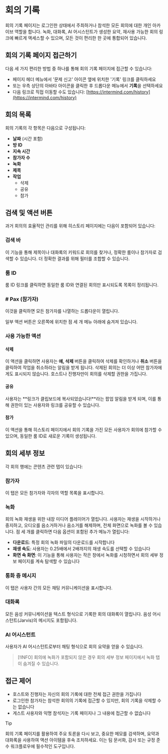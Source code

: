 # 회의 기록

회의 기록 페이지는 로그인한 상태에서 주최하거나 참석한 모든 회의에 대한 개인 아카이브 역할을 합니다. 녹화, 대화록, AI 어시스턴트가 생성한 요약, 재사용 가능한 회의 링크에 빠르게 액세스할 수 있으며, 모든 것이 편리한 한 곳에 통합되어 있습니다.

## 회의 기록 페이지 접근하기

다음 세 가지 편리한 방법 중 하나를 통해 회의 기록 페이지에 접근할 수 있습니다:

- 페이지 헤더 메뉴에서 '문제 신고' 아이콘 옆에 위치한 '기록' 링크를 클릭하세요
- 또는 우측 상단의 아바타 아이콘을 클릭한 후 드롭다운 메뉴에서 **기록**을 선택하세요
- 다음 링크로 직접 이동할 수도 있습니다: [https://intermind.com/history](https://intermind.com/history)

## 회의 목록

회의 기록의 각 항목은 다음으로 구성됩니다:

- **날짜** (시간 포함)
- **방 ID**
- **지속 시간**
- **참가자 수**
- **녹화**
- **제목**
- **작업**
  - 삭제
  - 공유
  - 참가

## 검색 및 액션 버튼

과거 회의의 효율적인 관리를 위해 히스토리 페이지에는 다음이 포함되어 있습니다:

### 검색 바

이 기능을 통해 제목이나 대화록의 키워드로 회의를 찾거나, 정확한 룸이나 참가자로 검색할 수 있습니다. 더 정확한 결과를 위해 필터를 조합할 수 있습니다.

### 룸 ID

룸 ID 링크를 클릭하면 동일한 룸 ID와 연결된 회의만 표시되도록 목록이 정리됩니다.

### # Pax (참가자)

이것을 클릭하면 모든 참가자를 나열하는 드롭다운이 열립니다.

일부 액션 버튼은 오른쪽에 위치한 점 세 개 메뉴 아래에 숨겨져 있습니다.

### 사용 가능한 액션

#### 삭제

이 액션을 클릭하면 사용자는 **예, 삭제** 버튼을 클릭하여 삭제를 확인하거나 **취소** 버튼을 클릭하여 작업을 취소하라는 알림을 받게 됩니다. 삭제된 회의는 더 이상 어떤 참가자에게도 표시되지 않습니다. 호스트나 진행자만이 회의를 삭제할 권한을 가집니다.

#### 공유

사용자는 **링크가 클립보드에 복사되었습니다!**라는 팝업 알림을 받게 되며, 이를 통해 권한이 있는 사용자와 링크를 공유할 수 있습니다.

#### 참가

이 액션을 통해 히스토리 페이지에서 회의 기록을 가진 모든 사용자가 회의에 참가할 수 있으며, 동일한 룸 ID로 새로운 기록이 생성됩니다.

## 회의 세부 정보

각 회의 행에는 콘텐츠 관련 탭이 있습니다:

### 참가자

이 탭은 모든 참가자와 각자의 역할 목록을 표시합니다.

### 녹화

회의 녹화 재생을 위한 내장 미디어 플레이어가 열립니다. 사용자는 재생을 시작하거나 중지하고, 오디오를 음소거하거나 음소거를 해제하며, 전체 화면으로 녹화를 볼 수 있습니다. 점 세 개를 클릭하면 다음 옵션이 포함된 추가 메뉴가 열립니다:

- **다운로드**: 특정 회의 녹화 파일의 다운로드를 시작합니다
- **재생 속도**: 사용자는 0.25배에서 2배까지의 재생 속도를 선택할 수 있습니다
- **화면 속 화면**: 이 기능을 통해 사용자는 작은 창에서 녹화를 시청하면서 회의 세부 정보 페이지를 계속 탐색할 수 있습니다

### 통화 중 메시지

이 탭은 사용자 간의 모든 채팅 커뮤니케이션을 표시합니다.

### 대화록

모든 음성 커뮤니케이션을 텍스트 형식으로 기록한 회의 대화록이 열립니다. 음성 어시스턴트(Jarvis)의 메시지도 포함됩니다.

### AI 어시스턴트

사용자가 AI 어시스턴트로부터 채팅 형식으로 회의 요약을 얻을 수 있습니다.

> [!INFO]
> 회의에 녹화가 포함되지 않은 경우 회의 세부 정보 페이지에서 녹화 탭이 숨겨질 수 있습니다.

## 접근 제어

- 호스트와 진행자는 자신의 회의 기록에 대한 전체 접근 권한을 가집니다
- 로그인한 참가자는 참석한 회의의 기록에 접근할 수 있지만, 회의 기록을 삭제할 수는 없습니다
- 게스트 사용자와 익명 참석자는 기록 페이지나 그 내용에 접근할 수 없습니다

> [!TIP]
> 회의 기록 페이지를 활용하여 주요 토론을 다시 보고, 중요한 메모를 검색하며, 요약과 대화록을 사용하여 액션 아이템을 후속 조치하세요. 이는 팀 문서화, 감사 또는 규정 준수 워크플로우에 필수적인 도구입니다.